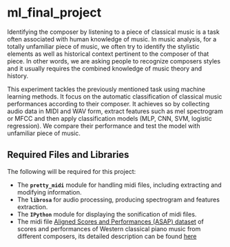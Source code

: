 # ml_final_project

Identifying the composer by listening to a piece of classical music is a task often associated with human knowledge of music. In music analysis, for a totally unfamiliar piece of music, we often try to identify the stylistic elements as well as historical context pertinent to the composer of that piece. In other words, we are asking people to recognize composers styles and it usually requires the combined knowledge of music theory and history.

This experiment tackles the previously mentioned task using machine learning methods. It focus on the automatic classification of classical music performances according to their composer. It achieves so by collecting audio data in MIDI and WAV form, extract features such as mel spectrogram or MFCC and then apply classification models (MLP, CNN, SVM, logistic regression). We compare their performance and test the model with unfamiliar piece of music.

## Required Files and Libraries
The following will be required for this project:
* The **`pretty_midi`** module for handling midi files, including extracting and modifying information.
* The **`librosa`**  for audio processing, producing spectrogram and features extraction.
* The **`IPython`** module for displaying the sonification of midi files.
* The midi file [Aligned Scores and Performances (ASAP) dataset](https://magenta.tensorflow.org/datasets/maestro) of scores and performances of Western classical piano music from different composers, its detailed description can be found [here](https://github.com/fosfrancesco/asap-dataset)